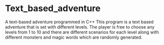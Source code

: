 # Text_based_adventure
A text-based adventure programmed in C++
This program is a text based adventure that is set with different levels. The player is free to choose any levels from 1 to 10 and there are different scenarios for each level along with different monsters and magic words which are randomly generated.
